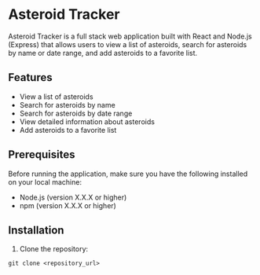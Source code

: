 # Asteroid Tracker

Asteroid Tracker is a full stack web application built with React and Node.js (Express) that allows users to view a list of asteroids, search for asteroids by name or date range, and add asteroids to a favorite list.

## Features

- View a list of asteroids
- Search for asteroids by name
- Search for asteroids by date range
- View detailed information about asteroids
- Add asteroids to a favorite list

## Prerequisites

Before running the application, make sure you have the following installed on your local machine:

- Node.js (version X.X.X or higher)
- npm (version X.X.X or higher)

## Installation

1. Clone the repository:

```shell
git clone <repository_url>
```
